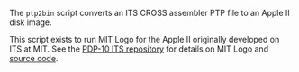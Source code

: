 The `ptp2bin` script converts an ITS CROSS assembler PTP file to an Apple II disk image.  

This script exists to run MIT Logo for the Apple II originally developed on ITS at MIT.
See the [PDP-10 ITS repository](https://github.com/PDP-10/its/tree/master/doc/aplogo) for details
on MIT Logo and [source code](https://github.com/PDP-10/its/tree/master/src/aplogo).

